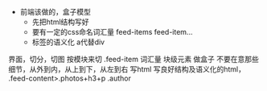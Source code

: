 - 前端该做的，盒子模型
  - 先把html结构写好
  - 要有一定的css命名词汇量   feed-items  feed-item...
  - 标签的语义化 a代替div


界面，切分，切图
按模块来切 .feed-item  词汇量
块级元素 做盒子 不要在意那些细节，从外到内，从上到下，从左到右
写html
写良好结构及语义化的html，
.feed-content>.photos+h3+p
.author
